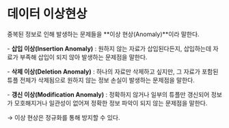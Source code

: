# 데이터 이상현상

 중복된 정보로 인해 발생하는 문제들을 **이상 현상(Anomaly)**이라 말한다. 

\- **삽입 이상(Insertion Anomaly)** : 원하지 않는 자료가 삽입된다든지, 삽입하는데 자료가 부족해 삽입이 되지 않아 발생하는 문제점을 말한다. 

\- **삭제 이상(Deletion Anomaly)** : 하나의 자료만 삭제하고 싶지만, 그 자료가 포함된 튜플 전체가 삭제됨으로 원하지 않는 정보 손실이 발생하는 문제점을 말한다. 

\- **갱신 이상(Modification Anomaly)** : 정확하지 않거나 일부의 튜플만 갱신되어 정보가 모호해지거나 일관성이 없어져 정확한 정보 파악이 되지 않는 문제점을 말한다. 

→ 이상 현상은 정규화를 통해 방지할 수 있다.

